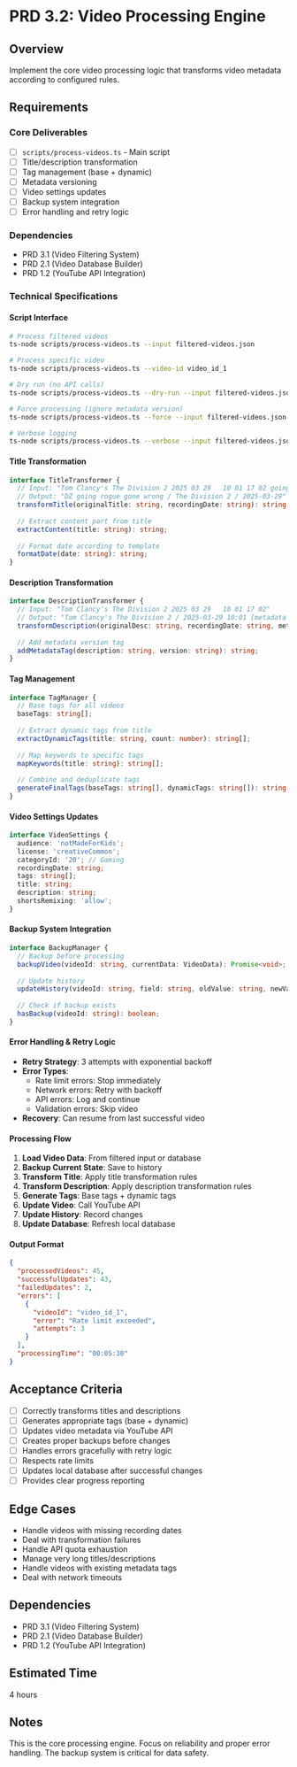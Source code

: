 # PRD 3.2: Video Processing Engine

## Overview
Implement the core video processing logic that transforms video metadata according to configured rules.

## Requirements

### Core Deliverables
- [ ] `scripts/process-videos.ts` - Main script
- [ ] Title/description transformation
- [ ] Tag management (base + dynamic)
- [ ] Metadata versioning
- [ ] Video settings updates
- [ ] Backup system integration
- [ ] Error handling and retry logic

### Dependencies
- PRD 3.1 (Video Filtering System)
- PRD 2.1 (Video Database Builder)
- PRD 1.2 (YouTube API Integration)

### Technical Specifications

#### Script Interface
```bash
# Process filtered videos
ts-node scripts/process-videos.ts --input filtered-videos.json

# Process specific video
ts-node scripts/process-videos.ts --video-id video_id_1

# Dry run (no API calls)
ts-node scripts/process-videos.ts --dry-run --input filtered-videos.json

# Force processing (ignore metadata version)
ts-node scripts/process-videos.ts --force --input filtered-videos.json

# Verbose logging
ts-node scripts/process-videos.ts --verbose --input filtered-videos.json
```

#### Title Transformation
```typescript
interface TitleTransformer {
  // Input: "Tom Clancy's The Division 2 2025 03 29   10 01 17 02 going rogue gone wrong"
  // Output: "DZ going rogue gone wrong / The Division 2 / 2025-03-29"
  transformTitle(originalTitle: string, recordingDate: string): string;
  
  // Extract content part from title
  extractContent(title: string): string;
  
  // Format date according to template
  formatDate(date: string): string;
}
```

#### Description Transformation
```typescript
interface DescriptionTransformer {
  // Input: "Tom Clancy's The Division 2 2025 03 29   10 01 17 02"
  // Output: "Tom Clancy's The Division 2 / 2025-03-29 10:01 [metadata v1.1: proc_20250627_100132]"
  transformDescription(originalDesc: string, recordingDate: string, metadataVersion: string): string;
  
  // Add metadata version tag
  addMetadataTag(description: string, version: string): string;
}
```

#### Tag Management
```typescript
interface TagManager {
  // Base tags for all videos
  baseTags: string[];
  
  // Extract dynamic tags from title
  extractDynamicTags(title: string, count: number): string[];
  
  // Map keywords to specific tags
  mapKeywords(title: string): string[];
  
  // Combine and deduplicate tags
  generateFinalTags(baseTags: string[], dynamicTags: string[]): string[];
}
```

#### Video Settings Updates
```typescript
interface VideoSettings {
  audience: 'notMadeForKids';
  license: 'creativeCommon';
  categoryId: '20'; // Gaming
  recordingDate: string;
  tags: string[];
  title: string;
  description: string;
  shortsRemixing: 'allow';
}
```

#### Backup System Integration
```typescript
interface BackupManager {
  // Backup before processing
  backupVideo(videoId: string, currentData: VideoData): Promise<void>;
  
  // Update history
  updateHistory(videoId: string, field: string, oldValue: string, newValue: string): Promise<void>;
  
  // Check if backup exists
  hasBackup(videoId: string): boolean;
}
```

#### Error Handling & Retry Logic
- **Retry Strategy**: 3 attempts with exponential backoff
- **Error Types**:
  - Rate limit errors: Stop immediately
  - Network errors: Retry with backoff
  - API errors: Log and continue
  - Validation errors: Skip video
- **Recovery**: Can resume from last successful video

#### Processing Flow
1. **Load Video Data**: From filtered input or database
2. **Backup Current State**: Save to history
3. **Transform Title**: Apply title transformation rules
4. **Transform Description**: Apply description transformation rules
5. **Generate Tags**: Base tags + dynamic tags
6. **Update Video**: Call YouTube API
7. **Update History**: Record changes
8. **Update Database**: Refresh local database

#### Output Format
```json
{
  "processedVideos": 45,
  "successfulUpdates": 43,
  "failedUpdates": 2,
  "errors": [
    {
      "videoId": "video_id_1",
      "error": "Rate limit exceeded",
      "attempts": 3
    }
  ],
  "processingTime": "00:05:30"
}
```

## Acceptance Criteria
- [ ] Correctly transforms titles and descriptions
- [ ] Generates appropriate tags (base + dynamic)
- [ ] Updates video metadata via YouTube API
- [ ] Creates proper backups before changes
- [ ] Handles errors gracefully with retry logic
- [ ] Respects rate limits
- [ ] Updates local database after successful changes
- [ ] Provides clear progress reporting

## Edge Cases
- Handle videos with missing recording dates
- Deal with transformation failures
- Handle API quota exhaustion
- Manage very long titles/descriptions
- Handle videos with existing metadata tags
- Deal with network timeouts

## Dependencies
- PRD 3.1 (Video Filtering System)
- PRD 2.1 (Video Database Builder)
- PRD 1.2 (YouTube API Integration)

## Estimated Time
4 hours

## Notes
This is the core processing engine. Focus on reliability and proper error handling. The backup system is critical for data safety.
